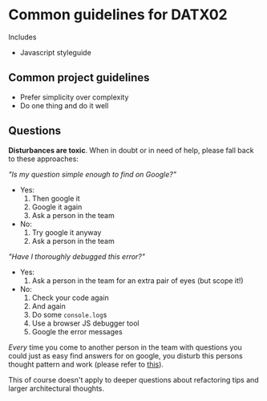 # Common guidelines for DATX02

Includes

- Javascript styleguide

## Common project guidelines

- Prefer simplicity over complexity
- Do one thing and do it well

## Questions 

**Disturbances are toxic**. When in doubt or in need of help, please fall back to these approaches:

*"Is my question simple enough to find on Google?"*

- Yes:
	1. Then google it
	2. Google it again
	3. Ask a person in the team
- No:
	1. Try google it anyway
	2. Ask a person in the team

*"Have I thoroughly debugged this error?"*

- Yes:
	1. Ask a person in the team for an extra pair of eyes (but scope it!)
- No:
	1. Check your code again
	2. And again
	3. Do some `console.log`s
	4. Use a browser JS debugger tool
	5. Google the error messages

*Every* time you come to another person in the team with questions you could just as easy find answers for on google, you disturb this persons thought pattern and work (please refer to [this](http://ubuntuone.com/27zU9Q5Tlqkoohp6cO4sF2)).

This of course doesn't apply to deeper questions about refactoring tips and larger architectural thoughts.

